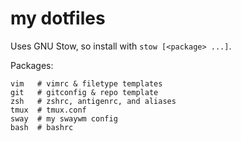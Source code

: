 # my dotfiles

Uses GNU Stow, so install with `stow [<package> ...]`.

Packages:

```
vim   # vimrc & filetype templates
git   # gitconfig & repo template
zsh   # zshrc, antigenrc, and aliases
tmux  # tmux.conf
sway  # my swaywm config
bash  # bashrc
```
